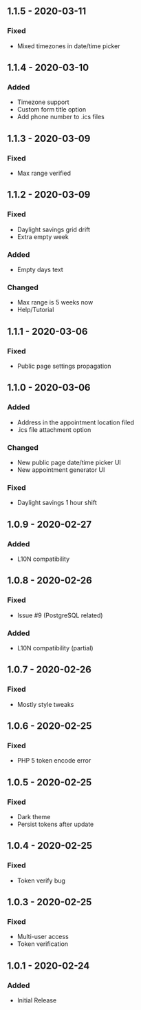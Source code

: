 ## 1.1.5 - 2020-03-11
### Fixed
- Mixed timezones in date/time picker

## 1.1.4 - 2020-03-10
### Added
- Timezone support
- Custom form title option
- Add phone number to .ics files

## 1.1.3 - 2020-03-09
### Fixed
- Max range verified

## 1.1.2 - 2020-03-09
### Fixed
- Daylight savings grid drift
- Extra empty week
### Added
- Empty days text
### Changed
- Max range is 5 weeks now
- Help/Tutorial

## 1.1.1 - 2020-03-06
### Fixed
- Public page settings propagation

## 1.1.0 - 2020-03-06
### Added
- Address in the appointment location filed
- .ics file attachment option
### Changed
- New public page date/time picker UI
- New appointment generator UI
### Fixed
- Daylight savings 1 hour shift

## 1.0.9 - 2020-02-27
### Added
- L10N compatibility

## 1.0.8 - 2020-02-26
### Fixed
- Issue #9 (PostgreSQL related)
### Added
- L10N compatibility (partial)

## 1.0.7 - 2020-02-26
### Fixed
- Mostly style tweaks

## 1.0.6 - 2020-02-25
### Fixed
- PHP 5 token encode error 

## 1.0.5 - 2020-02-25
### Fixed
- Dark theme
- Persist tokens after update 

## 1.0.4 - 2020-02-25
### Fixed
- Token verify bug

## 1.0.3 - 2020-02-25
### Fixed
- Multi-user access
- Token verification

## 1.0.1 - 2020-02-24
### Added
- Initial Release
